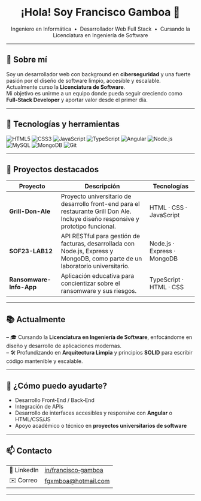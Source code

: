 <h1 align="center">¡Hola! Soy Francisco Gamboa 👋</h1>

<p align="center">
  Ingeniero en Informática &nbsp;•&nbsp; Desarrollador Web Full&nbsp;Stack &nbsp;•&nbsp; Cursando la Licenciatura en Ingeniería de Software
</p>

---

## 🌟 Sobre mí
Soy un desarrollador web con background en **ciberseguridad** y una fuerte pasión por el diseño de software limpio, accesible y escalable.  
Actualmente curso la **Licenciatura de Software**.  
Mi objetivo es unirme a un equipo donde pueda seguir creciendo como **Full‑Stack Developer** y aportar valor desde el primer día.

---

## 🚀 Tecnologías y herramientas
![HTML5](https://img.shields.io/badge/HTML5-E34F26?style=flat-square&logo=html5&logoColor=white)
![CSS3](https://img.shields.io/badge/CSS3-1572B6?style=flat-square&logo=css3&logoColor=white)
![JavaScript](https://img.shields.io/badge/JavaScript-F7DF1E?style=flat-square&logo=javascript&logoColor=black)
![TypeScript](https://img.shields.io/badge/TypeScript-3178C6?style=flat-square&logo=typescript&logoColor=white)
![Angular](https://img.shields.io/badge/Angular-DD0031?style=flat-square&logo=angular&logoColor=white)
![Node.js](https://img.shields.io/badge/Node.js-339933?style=flat-square&logo=node.js&logoColor=white)
![MySQL](https://img.shields.io/badge/MySQL-005C84?style=flat-square&logo=mysql&logoColor=white)
![MongoDB](https://img.shields.io/badge/MongoDB-47A248?style=flat-square&logo=mongodb&logoColor=white)
![Git](https://img.shields.io/badge/Git-F05032?style=flat-square&logo=git&logoColor=white)

---

## 📌 Proyectos destacados
| Proyecto | Descripción | Tecnologías |
|----------|-------------|-------------|
| **Grill-Don-Ale** | Proyecto universitario de desarrollo front-end para el restaurante Grill Don Ale. Incluye diseño responsive y prototipo funcional. | HTML · CSS · JavaScript |
| **SOF23-LAB12** | API RESTful para gestión de facturas, desarrollada con Node.js, Express y MongoDB, como parte de un laboratorio universitario. | Node.js · Express · MongoDB |
| **Ransomware-Info-App** | Aplicación educativa para concientizar sobre el ransomware y sus riesgos. | TypeScript · HTML · CSS |


---

## 📚 Actualmente

– 🎓 Cursando la **Licenciatura en Ingeniería de Software**, enfocándome en diseño y desarrollo de aplicaciones modernas.  
– 🛠️ Profundizando en **Arquitectura Limpia** y principios **SOLID** para escribir código mantenible y escalable.  

---

## 💬 ¿Cómo puedo ayudarte?
- Desarrollo Front‑End / Back‑End
- Integración de APIs
- Desarrollo de interfaces accesibles y responsive con **Angular** o HTML/CSS/JS  
- Apoyo académico o técnico en **proyectos universitarios de software**


---

## 📫 Contacto
| | |
|---|---|
| 💼 LinkedIn | [in/francisco‑gamboa](https://www.linkedin.com/in/fgxmboa/) |
| ✉️ Correo | fgxmboa@hotmail.com |

---
